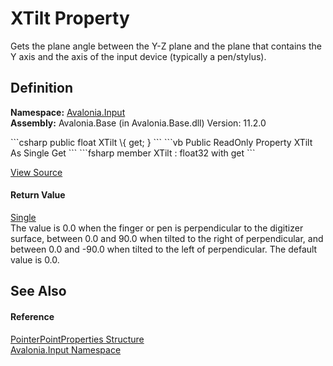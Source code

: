 # XTilt Property


Gets the plane angle between the Y-Z plane and the plane that contains the Y axis and the axis of the input device (typically a pen/stylus).



## Definition
**Namespace:** <a href="N_Avalonia_Input">Avalonia.Input</a>  
**Assembly:** Avalonia.Base (in Avalonia.Base.dll) Version: 11.2.0

<Tabs groupId="api-code-preview">
<TabItem value="csharp" label="C#">
```csharp
public float XTilt \{
	get;
 }
```
</TabItem>
<TabItem value="vb" label="VB">
```vb
Public ReadOnly Property XTilt As Single
		Get
```
</TabItem>
<TabItem value="fsharp" label="F#">
```fsharp
member XTilt : float32 with 
		get
```
</TabItem>
</Tabs>



<a href="https://github.com/AvaloniaUI/Avalonia/tree/master/src/Avalonia.Base/Input/PointerPoint.cs#L100" title="View the source code">View Source</a>



#### Return Value
<a href="https://learn.microsoft.com/dotnet/api/system.single" target="_blank" rel="noopener noreferrer">Single</a>  
The value is 0.0 when the finger or pen is perpendicular to the digitizer surface, between 0.0 and 90.0 when tilted to the right of perpendicular, and between 0.0 and -90.0 when tilted to the left of perpendicular. The default value is 0.0.

## See Also


#### Reference
<a href="T_Avalonia_Input_PointerPointProperties">PointerPointProperties Structure</a>  
<a href="N_Avalonia_Input">Avalonia.Input Namespace</a>  
